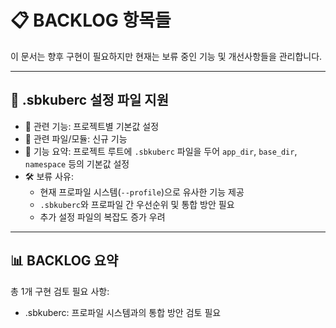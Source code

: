 # 📋 BACKLOG 항목들

이 문서는 향후 구현이 필요하지만 현재는 보류 중인 기능 및 개선사항들을 관리합니다.

______________________________________________________________________

## 🔮 .sbkuberc 설정 파일 지원

- 📌 관련 기능: 프로젝트별 기본값 설정
- 📁 관련 파일/모듈: 신규 기능
- 📎 기능 요약: 프로젝트 루트에 `.sbkuberc` 파일을 두어 `app_dir`, `base_dir`, `namespace` 등의 기본값 설정
- 🛠️ 보류 사유:
  - 현재 프로파일 시스템(`--profile`)으로 유사한 기능 제공
  - `.sbkuberc`와 프로파일 간 우선순위 및 통합 방안 필요
  - 추가 설정 파일의 복잡도 증가 우려

______________________________________________________________________

## 📊 BACKLOG 요약

총 1개 구현 검토 필요 사항:

- .sbkuberc: 프로파일 시스템과의 통합 방안 검토 필요
